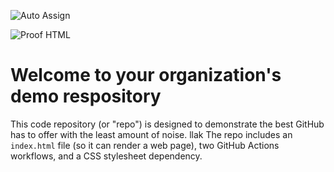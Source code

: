 ![Auto Assign](https://github.com/Test2703/demo-repository/actions/workflows/auto-assign.yml/badge.svg)

![Proof HTML](https://github.com/Test2703/demo-repository/actions/workflows/proof-html.yml/badge.svg)

# Welcome to your organization's demo respository
This code repository (or "repo") is designed to demonstrate the best GitHub has to offer with the least amount of noise.
llak
The repo includes an `index.html` file (so it can render a web page), two GitHub Actions workflows, and a CSS stylesheet dependency.
